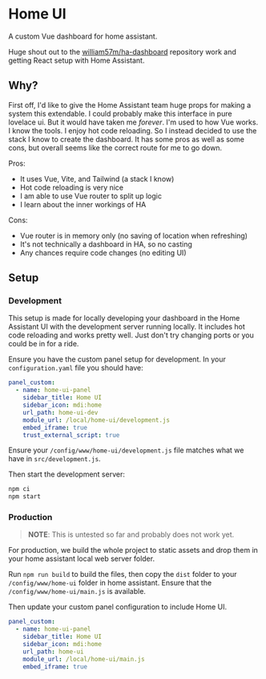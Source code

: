 # Home UI

A custom Vue dashboard for home assistant.

Huge shout out to the [william57m/ha-dashboard](https://github.com/william57m/ha-dashboard) repository work and getting React setup with Home Assistant.

## Why?

First off, I'd like to give the Home Assistant team huge props for making a system this extendable. I could probably make this interface in pure lovelace ui. But it would have taken me _forever_. I'm used to how Vue works. I know the tools. I enjoy hot code reloading. So I instead decided to use the stack I know to create the dashboard. It has some pros as well as some cons, but overall seems like the correct route for me to go down.

Pros:
- It uses Vue, Vite, and Tailwind (a stack I know)
- Hot code reloading is very nice
- I am able to use Vue router to split up logic
- I learn about the inner workings of HA

Cons:
- Vue router is in memory only (no saving of location when refreshing)
- It's not technically a dashboard in HA, so no casting
- Any chances require code changes (no editing UI)

## Setup

### Development

This setup is made for locally developing your dashboard in the Home Assistant UI with the development server running locally. It includes hot code reloading and works pretty well. Just don't try changing ports or you could be in for a ride.

Ensure you have the custom panel setup for development. In your `configuration.yaml` file you should have:

```yaml
panel_custom:
  - name: home-ui-panel
    sidebar_title: Home UI
    sidebar_icon: mdi:home
    url_path: home-ui-dev
    module_url: /local/home-ui/development.js
    embed_iframe: true
    trust_external_script: true
```

Ensure your `/config/www/home-ui/development.js` file matches what we have in `src/development.js`.

Then start the development server:

```bash
npm ci
npm start
```

### Production

> **NOTE**: This is untested so far and probably does not work yet.

For production, we build the whole project to static assets and drop them in your home assistant local web server folder.

Run `npm run build` to build the files, then copy the `dist` folder to your `/config/www/home-ui` folder in home assistant. Ensure that the `/config/www/home-ui/main.js` is available.

Then update your custom panel configuration to include Home UI.

```yaml
panel_custom:
  - name: home-ui-panel
    sidebar_title: Home UI
    sidebar_icon: mdi:home
    url_path: home-ui
    module_url: /local/home-ui/main.js
    embed_iframe: true
```
